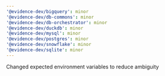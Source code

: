 ```yaml
---
'@evidence-dev/bigquery': minor
'@evidence-dev/db-commons': minor
'@evidence-dev/db-orchestrator': minor
'@evidence-dev/duckdb': minor
'@evidence-dev/mysql': minor
'@evidence-dev/postgres': minor
'@evidence-dev/snowflake': minor
'@evidence-dev/sqlite': minor
---
```


Changed expected environment variables to reduce ambiguity
